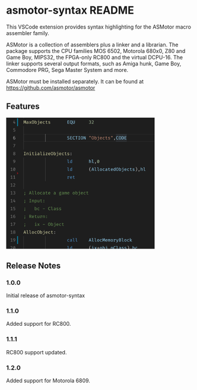 # asmotor-syntax README

This VSCode extension provides syntax highlighting for the ASMotor macro assembler family.

ASMotor is a collection of assemblers plus a linker and a librarian. The package supports the CPU families
MOS 6502, Motorola 680x0, Z80 and Game Boy, MIPS32, the FPGA-only RC800 and the virtual DCPU-16. The linker supports several
output formats, such as Amiga hunk, Game Boy, Commodore PRG, Sega Master System and more.

ASMotor must be installed separately. It can be found at https://github.com/asmotor/asmotor



## Features

<img src="https://raw.githubusercontent.com/asmotor/vscode-highlighting/master/images/z80-example.png" width="400px" />

## Release Notes

### 1.0.0

Initial release of asmotor-syntax

### 1.1.0

Added support for RC800.

### 1.1.1

RC800 support updated.

### 1.2.0

Added support for Motorola 6809.